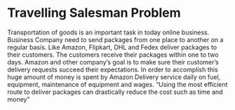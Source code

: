 # Travelling Salesman Problem
Transportation of goods is an important task in today online business. Business Company need to send packages from one place to another on a regular basis. Like Amazon, Flipkart, DHL and Fedex deliver packages to their customers. The customers receive their packages within one to two days. Amazon and other company’s goal is to make sure their customer’s delivery requests succeed their expectations. In order to accomplish this huge amount of money is spent by Amazon Delivery service daily on fuel, equipment, maintenance of equipment and wages. “Using the most efficient route to deliver packages can drastically reduce the cost such as time and money”
